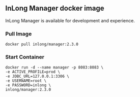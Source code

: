 ## InLong Manager docker image

InLong Manager is available for development and experience.

### Pull Image

```
docker pull inlong/manager:2.3.0
```

### Start Container

```
docker run -d --name manager -p 8083:8083 \
-e ACTIVE_PROFILE=prod \
-e JDBC_URL=127.0.0.1:3306 \
-e USERNAME=root \
-e PASSWORD=inlong \
inlong/manager:2.3.0
```